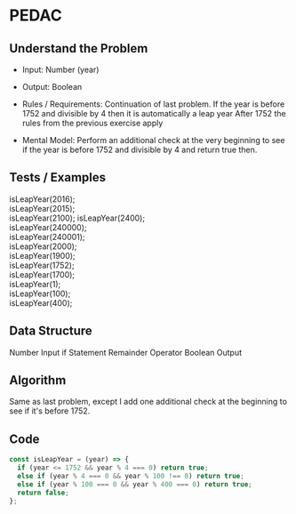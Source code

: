 # PEDAC

## Understand the Problem

- Input:
  Number (year)

- Output:
  Boolean

- Rules / Requirements:
  Continuation of last problem.
  If the year is before 1752 and divisible by 4 then it is automatically a leap year
  After 1752 the rules from the previous exercise apply

- Mental Model:
  Perform an additional check at the very beginning to see if the year is before 1752 and divisible by 4 and return true then.

## Tests / Examples

isLeapYear(2016);  
isLeapYear(2015);  
isLeapYear(2100);
isLeapYear(2400);  
isLeapYear(240000);  
isLeapYear(240001);  
isLeapYear(2000);  
isLeapYear(1900);  
isLeapYear(1752);  
isLeapYear(1700);  
isLeapYear(1);  
isLeapYear(100);  
isLeapYear(400);

## Data Structure

Number
Input
if Statement
Remainder Operator
Boolean
Output

## Algorithm

Same as last problem, except I add one additional check at the beginning to see if it's before 1752.

## Code

```js
const isLeapYear = (year) => {
  if (year <= 1752 && year % 4 === 0) return true;
  else if (year % 4 === 0 && year % 100 !== 0) return true;
  else if (year % 100 === 0 && year % 400 === 0) return true;
  return false;
};
```
